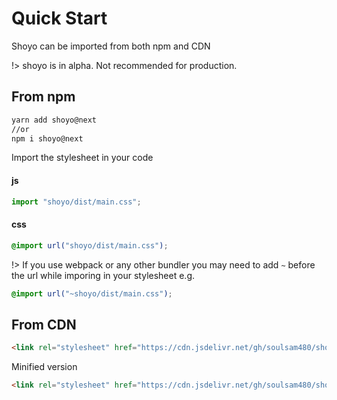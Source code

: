 # Quick Start

Shoyo can be imported from both npm and CDN

!> shoyo is in alpha. Not recommended for production.

## From npm

```bash
yarn add shoyo@next 
//or
npm i shoyo@next
```
Import the stylesheet in your code

#### js
```js
import "shoyo/dist/main.css";
```

#### css

```css
@import url("shoyo/dist/main.css"); 
```
!> If you use webpack or any other bundler you may need to add `~` before the url while imporing in your stylesheet e.g.

```css
@import url("~shoyo/dist/main.css"); 
```

## From CDN

```html
<link rel="stylesheet" href="https://cdn.jsdelivr.net/gh/soulsam480/shoyo@0.1.2.alpha/dist/main.css">
```

Minified version

```html
<link rel="stylesheet" href="https://cdn.jsdelivr.net/gh/soulsam480/shoyo@0.1.2.alpha/dist/main.min.css">
```